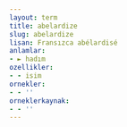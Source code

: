 ```yaml
---
layout: term
title: abelardize
slug: abelardize
lisan: Fransızca abélardisé
anlamlar:
- ► hadım
ozellikler:
- - isim
ornekler:
- - ''
orneklerkaynak:
- - ''
---
```

